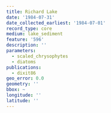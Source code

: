```yaml
---
title: Richard Lake
date: '1984-07-31'
date_collected_earliest: '1984-07-01'
record_type: core
medium: lake_sediment
feature: '596'
description: ''
parameters:
  - scaled_chrysophytes
  - diatoms
publications:
  - dixit86
geo_error: 0.0
geometry: ''
bbox: ~
longitude: ''
latitude: ''
---
```

